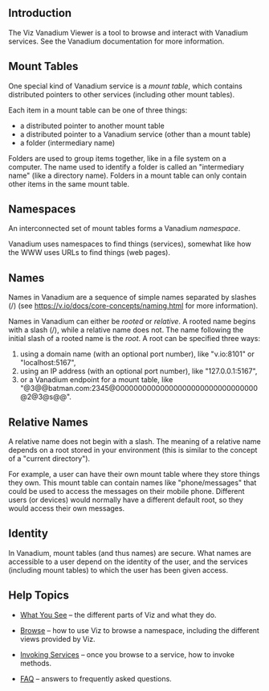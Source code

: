 Introduction
------------

The Viz Vanadium Viewer is a tool to browse and interact with Vanadium services.
See the Vanadium documentation for more information.

Mount Tables
------------

One special kind of Vanadium service is a *mount table*, which contains
distributed pointers to other services (including other mount tables).

Each item in a mount table can be one of three things:
* a distributed pointer to another mount table
* a distributed pointer to a Vanadium service (other than a mount table)
* a folder (intermediary name)

Folders are used to group items together, like in a file system
on a computer.
The name used to identify a folder is called an "intermediary name" (like
a directory name). Folders in a mount table can only contain other items
in the same mount table.

Namespaces
----------

An interconnected set of mount tables forms a Vanadium *namespace*.

Vanadium uses namespaces to find things (services), somewhat like how the WWW
uses URLs to find things (web pages).

Names
-----

Names in Vanadium are a sequence of simple names separated by slashes (/)
(see https://v.io/docs/core-concepts/naming.html for more information).

Names in Vanadium can either be *rooted* or *relative*.
A rooted name begins with a slash (/), while a relative name does not.
The name following the initial slash of a rooted name is the *root*.
A root can be specified three ways:
1. using a domain name (with an optional port number), like "v.io:8101"
or "localhost:5167",
2. using an IP address (with an optional port number), like "127.0.0.1:5167",
3. or a Vanadium endpoint for a mount table, like
"@3@@batman.com:2345@00000000000000000000000000000000@2@3@s@@".

Relative Names
--------------

A relative name does not begin with a slash.
The meaning of a relative name depends on a root stored in your environment
(this is similar to the concept of a "current directory").

For example, a user can have their own mount table where they store things
they own. This mount table can contain names like "phone/messages" that
could be used to access the messages on their mobile phone.
Different users (or devices) would normally have a different default root,
so they would access their own messages.

Identity
--------

In Vanadium, mount tables (and thus names) are secure.
What names are accessible to a user depend on the identity of the user, and
the services (including mount tables) to which the user has been given access.

Help Topics
-----------

* [What You See](#/help/details) – the different parts of Viz and what they do.

* [Browse](#/help/browse) – how to use Viz to browse a namespace,
including the different views provided by Viz.

* [Invoking Services](#/help/methods) – once you browse to a service,
how to invoke methods.

* [FAQ](#/help/faq) – answers to frequently asked questions.
